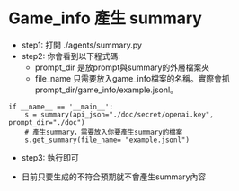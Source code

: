 # Game_info 產生 summary

* step1: 打開 ./agents/summary.py
* step2: 你會看到以下程式碼:
    * prompt_dir 是放prompt與summary的外層檔案夾
    * file_name 只需要放入game_info檔案的名稱。實際會抓 prompt_dir/game_info/example.jsonl。
```
if __name__ == '__main__':
    s = summary(api_json="./doc/secret/openai.key", prompt_dir="./doc")
    # 產生summary，需要放入你要產生summary的檔案
    s.get_summary(file_name= "example.jsonl")
```
* step3: 執行即可

* 目前只要生成的不符合預期就不會產生summary內容